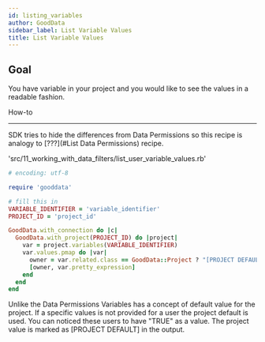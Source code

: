 ```yaml
---
id: listing_variables
author: GoodData
sidebar_label: List Variable Values
title: List Variable Values
---
```


Goal
-------

You have variable in your project and you would like to see the values
in a readable fashion.

How-to

--------

SDK tries to hide the differences from Data Permissions so this recipe
is analogy to [???](#List Data Permissions) recipe.


'src/11\_working\_with\_data\_filters/list\_user\_variable\_values.rb'
```ruby
# encoding: utf-8

require 'gooddata'

# fill this in
VARIABLE_IDENTIFIER = 'variable_identifier'
PROJECT_ID = 'project_id'

GoodData.with_connection do |c|
  GoodData.with_project(PROJECT_ID) do |project|
    var = project.variables(VARIABLE_IDENTIFIER)
    var.values.pmap do |var|
      owner = var.related.class == GoodData::Project ? "[PROJECT DEFAULT]" : var.related.login rescue nil
      [owner, var.pretty_expression]
    end
  end
end
```

Unlike the Data Permissions Variables has a concept of default value for
the project. If a specific values is not provided for a user the project
default is used. You can noticed these users to have "TRUE" as a value.
The project value is marked as \[PROJECT DEFAULT\] in the output.
